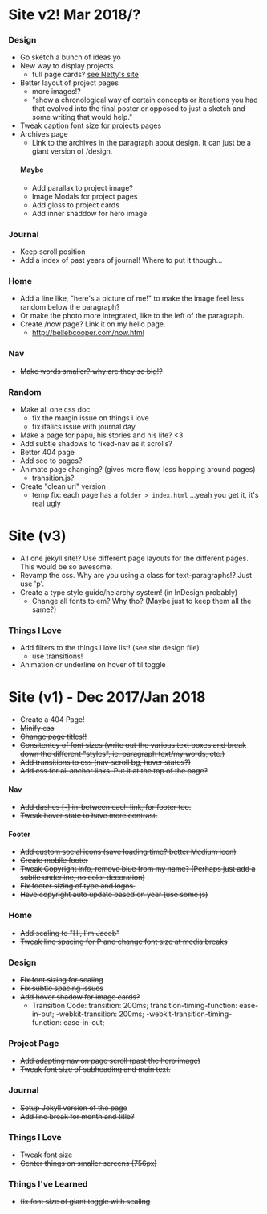 # Site v2! Mar 2018/?

### Design
- Go sketch a bunch of ideas yo
- New way to display projects.
    - full page cards? [see Netty's site](https://www.nettylim.com/)
- Better layout of project pages
    - more images!?
    - "show a chronological way of certain concepts or iterations you had that evolved into the final poster or opposed to just a sketch and some writing that would help."
- Tweak caption font size for projects pages
- Archives page
    - Link to the archives in the paragraph about design. It can just be a giant version of /design.
    #### Maybe
    - Add parallax to project image?
    - Image Modals for project pages
    - Add gloss to project cards
    - Add inner shaddow for hero image

### Journal
- Keep scroll position
- Add a index of past years of journal! Where to put it though...

### Home 
- Add a line like, "here's a picture of me!" to make the image feel less random below the paragraph?
- Or make the photo more integrated, like to the left of the paragraph.
- Create /now page? Link it on my hello page.
    - http://bellebcooper.com/now.html

### Nav 
- ~~Make words smaller? why are they so big!?~~

### Random
- Make all one css doc
  - fix the margin issue on things i love
  - fix italics issue with journal day
- Make a page for papu, his stories and his life? <3
- Add subtle shadows to fixed-nav as it scrolls?
- Better 404 page
- Add seo to pages?
- Animate page changing? (gives more flow, less hopping around pages)
    - transition.js?
- Create "clean url" version
    - temp fix: each page has a `folder > index.html` ...yeah you get it, it's real ugly

# Site (v3)
- All one jekyll site!? Use different page layouts for the different pages. This would be so awesome.
- Revamp the css. Why are you using a class for text-paragraphs!? Just use 'p'.
- Create a type style guide/heiarchy system! (in InDesign probably)
    - Change all fonts to em? Why tho? (Maybe just to keep them all the same?)

### Things I Love
- Add filters to the things i love list! (see site design file)
    - use transitions!
- Animation or underline on hover of til toggle

# Site (v1) - Dec 2017/Jan 2018
- ~~Create a 404 Page!~~
- ~~Minify css~~
- ~~Change page titles!!~~
- ~~Consitentcy of font sizes (write out the various text boxes and break down the different "styles", ie. paragraph text/my words, etc.)~~
- ~~Add transitions to css (nav-scroll bg, hover states?)~~
- ~~Add css for all anchor links. Put it at the top of the page?~~


#### Nav
- ~~Add dashes [**-**] in-between each link, for footer too.~~
- ~~Tweak hover state to have more contrast.~~

#### Footer
- ~~Add custom social icons (save loading time? better Medium icon)~~
- ~~Create mobile footer~~
- ~~Tweak Copyright info, remove blue from my name? (Perhaps just add a subtle underline, no color decoration)~~
- ~~Fix footer sizing of type and logos.~~
- ~~Have copyright auto update based on year (use some js)~~


### Home
- ~~Add scaling to "Hi, I'm Jacob"~~
- ~~Tweak line spacing for P and change font size at media breaks~~

### Design
- ~~Fix font sizing for scaling~~
- ~~Fix subtle spacing issues~~
- ~~Add hover shadow for image cards?~~
    - Transition Code:
            transition: 200ms;
            transition-timing-function: ease-in-out;
            -webkit-transition: 200ms;
            -webkit-transition-timing-function: ease-in-out;

### Project Page
- ~~Add adapting nav on page scroll (past the hero image)~~
- ~~Tweak font size of subheading and main text.~~

### Journal
- ~~Setup Jekyll version of the page~~
- ~~Add line break for month and title?~~

### Things I Love
- ~~Tweak font size~~
- ~~Center things on smaller screens (756px)~~

### Things I've Learned
- ~~fix font size of giant toggle with scaling~~
